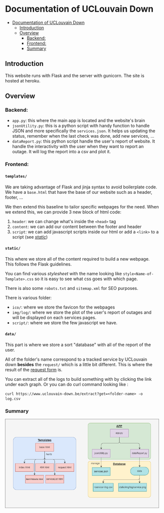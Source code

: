 # Documentation of UCLouvain Down 

- [Documentation of UCLouvain Down](#documentation-of-uclouvain-down)
  - [Introduction](#introduction)
  - [Overview](#overview)
    - [Backend:](#backend)
    - [Frontend:](#frontend)
    - [Summary](#summary)


## Introduction

This website runs with Flask and the server with gunicorn. The site is hosted at heroku.

## Overview

### Backend:
- `app.py`: this where the main app is located and the website's brain
- `jsonUtility.py`: this is a python script with handy function to handle JSON and more specifically the `services.json`. It helps us updating the status, remember when the last check was done, add new services, ...
- `dataReport.py`: this python script handle the user's report of website. It handle the interactivity with the user when they want to report an outage. It will log the report into a csv and plot it. 
### Frontend:

#### `templates/`
We are taking advantage of Flask and jinja syntax to avoid boilerplate code. We have a `base.html` that have the base of our website such as a header, footer, ...

We then extend this baseline to tailor specific webpages for the need. When we extend this, we can provide 3 new block of html code:
1. `header`: we can change what's inside the `<head>` tag
2. `content`: we can add our content between the footer and header
3. `script`: we can add javascript scripts inside our html or add a `<link>` to a script (see [*static*](#static))

#### `static/`

This where we store all of the content required to build a new webpage. This follows the Flask guidelines.

You can find various *stylesheet* with the name looking like `style<Name-of-Template>.css` so it is easy to see what css goes with which page.

There is also some `robots.txt` and `sitemap.xml` for SEO purposes.

There is various folder:
- `ico/`: where we store the favicon for the webpages
- `img/log/`: where we store the plot of the user's report of outages and will be displayed on each services pages.
- `script/`: where we store the few javascript we have.

#### `data/`

This part is where we store a sort "database" with all of the report of the user.

All of the folder's name correspond to a tracked service by UCLouvain down **besides** the `request/` which is a little bit different. This is where the result of the [request form](https://www.uclouvain-down.be/request) is.

You can extract all of the logs to build something with by clicking the link under each graph. Or you can do curl command looking like :

```
curl https://www.uclouvain-down.be/extract?get=<folder-name> -o log.csv
```

### Summary

![Summary Graph](img/sum.png)